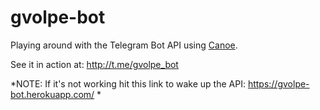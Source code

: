 gvolpe-bot
==========

Playing around with the Telegram Bot API using [Canoe](https://github.com/augustjune/canoe).

See it in action at: http://t.me/gvolpe_bot

*NOTE: If it's not working hit this link to wake up the API: https://gvolpe-bot.herokuapp.com/ *
